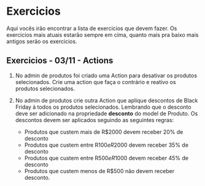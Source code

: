 # Exercicios
Aqui vocês irão encontrar a lista de exercicios que devem fazer. Os exercicios mais atuais estarão sempre em cima, quanto mais pra baixo mais antigos serão os exercicios.

## Exercicios - 03/11 - Actions
1. No admin de produtos foi criado uma Action para desativar os produtos selecionados. Crie uma action que faça o contrário e reativo os produtos selecionados.

2. No admin de produtos crie outra Action que aplique descontos de Black Friday à todos os produtos selecionados. Lembrando que o desconto deve ser adicionado na propriedade **desconto** do model de Produto. Os descontos devem ser aplicados seguindo as seguintes regras:
    - Produtos que custem mais de R$2000 devem receber 20% de desconto
    - Produtos que custem entre R$100 e R$2000 devem receber 35% de desconto
    - Produtos que custem entre R$500 e R$1000 devem receber 45% de desconto
    - Produtos que custem menos de R$500 não devem receber desconto.